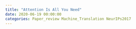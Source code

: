 ```yaml
---
title: "Attention Is All You Need"
date: 2020-06-19 00:00:00
categories: Paper_review Machine_Translation NeurIPs2017
---
```


